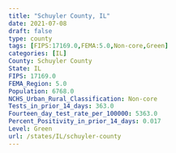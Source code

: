 ```yaml
---
title: "Schuyler County, IL"
date: 2021-07-08
draft: false
type: county
tags: [FIPS:17169.0,FEMA:5.0,Non-core,Green]
categories: [IL]
County: Schuyler County
State: IL
FIPS: 17169.0
FEMA_Region: 5.0
Population: 6768.0
NCHS_Urban_Rural_Classification: Non-core
Tests_in_prior_14_days: 363.0
Fourteen_day_test_rate_per_100000: 5363.0
Percent_Positivity_in_prior_14_days: 0.017
Level: Green
url: /states/IL/schuyler-county
---
```



